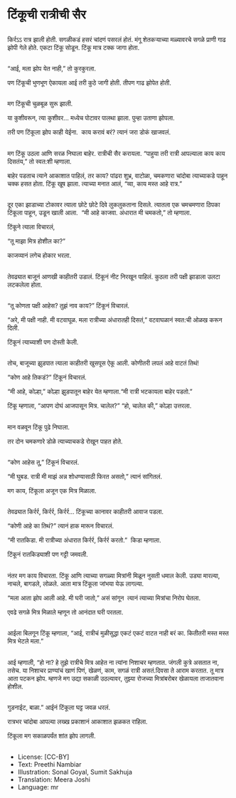 # टिंकूची रात्रीची सैर

##
किर्रऽऽ रात्र झाली होती. सगळीकडं हसरं चांदणं पसरलं होतं. मंगू शेतकर्‍याच्या मळ्यावरचे सगळे प्राणी गाढ झोपी गेले होते. एकटा टिंकू सोडून. टिंकू मात्र टक्क जागा होता. 

##
“आई, मला झोप येत नाही,” तो कुरकुरला.

पण टिंकूची भुणभूण ऐकायला आई तरी कुठे जागी होती. तीपण गाढ झोपेत होती.

##
मग टिंकूची चुळबूळ सुरू झाली.

या कुशीवरून, त्या कुशीवर... मध्येच पोटावर पालथा झाला. पुन्हा उताणा झोपला.

तरी पण टिंकूला झोप काही येईना.  काय करावं बरं? त्यानं जरा डोकं खाजवलं.

##
मग टिंकू उठला आणि सरळ निघाला बाहेर. रात्रीची सैर करायला. “पाहुया तरी रात्री आपल्याला काय काय दिसतंय,” तो स्वत:शी म्हणाला.

बाहेर पडताच त्याने आकाशात पाहिलं, तर काय? पांढरा शुभ्र, वाटोळा, चमकणारा चांदोबा त्याच्याकडे पाहून चक्क हसत होता. टिंकू खूष झाला. त्याच्या मनात आलं, “व्वा, काय मस्त आहे रात्र.”

##
दूर एका झाडाच्या टोकावर त्याला छोटे छोटे दिवे लुकलुकताना दिसले. त्यातला एक चमचमणारा ठिपका टिंकूला पाहून, उडून खाली आला.  “मी आहे काजवा. अंधारात मी चमकतो,” तो म्हणाला. 

टिंकूने त्याला विचारलं,

“तू माझा मित्र होशील का?” 

काजव्यानं लगेच होकार भरला. 

##
तेवढ्यात बाजूनं आणखी काहीतरी उडालं. टिंकूनं नीट निरखून पाहिलं. कुठला तरी पक्षी झाडाला उलटा लटकलेला होता. 

##
“तू कोणता पक्षी आहेस? तुझं नाव काय?” टिंकूनं विचारलं. 

“अरे, मी पक्षी नाही. मी वटवाघूळ. मला रात्रीच्या अंधारातही दिसतं,” वटवाघळानं स्वत:ची ओळख करून दिली.

टिंकूनं त्याच्याशी पण दोस्ती केली. 

##
तोच, बाजूच्या झुडपात त्याला काहीतरी खुसपूस ऐकू आली. कोणीतरी लपलं आहे वाटतं तिथं!

“कोण आहे तिकडं?” टिंकूनं विचारलं.

“मी आहे, कोल्हा,” कोल्हा झुडपातून बाहेर येत म्हणाला.“मी रात्री भटकायला बाहेर पडतो.”

टिंकू म्हणाला, “आपण दोघं आजपासून मित्र. चालेल?” “हो, चालेल की,” कोल्हा उत्तरला. 

##
मान वळवून टिंकू पुढे निघाला.

तर दोन चमकणारे डोळे त्याच्याचकडे रोखून पाहत होते. 

##
“कोण आहेस तू,” टिंकूनं विचारलं. 

“मी घुबड. रात्री मी माझं अन्न शोधण्यासाठी फिरत असतो,” त्यानं सांगितलं. 

मग काय, टिंकूला अजून एक मित्र मिळाला. 

##
तेवढ्यात किर्रर्र, किर्रर्र, किर्रर्र... टिंकूच्या कानावर काहीतरी आवाज पडला. 

“कोणी आहे का तिथं?” त्यानं हाक मारून विचारलं. 

“मी रातकिडा. मी रात्रीच्या अंधारात किर्रर्र, किर्रर्र करतो.”  किडा म्हणाला.

टिंकूनं रातकिड्याशी पण गट्टी जमवली. 

##
नंतर मग काय विचारता. टिंकू आणि त्याच्या सगळ्या मित्रांनी मिळून नुसती धमाल केली. उड्या मारल्या, नाचले, बागडले, लोळले. आता मात्र टिंकूला जांभया येऊ लागल्या.

“मला आता झोप आली आहे. मी घरी जातो,” असं सांगून  त्यानं त्याच्या मित्रांचा निरोप घेतला.

एवढे सगळे मित्र मिळाले म्हणून तो आनंदात घरी परतला.

##
आईला बिलगून टिंकू  म्हणाला, “आई, रात्रीचं मुळीसुद्धा एकटं एकटं वाटत नाही बरं का. कितीतरी मस्त मस्त मित्र भेटले मला.” 

##
आई म्हणाली, “हो ना? हे तुझे रात्रीचे मित्र आहेत ना त्यांना निशाचर म्हणतात. जंगली कुत्रे असतात ना, तसेच. या निशाचर प्राण्यांचं खाणं पिणं, खेळणं, काम, सगळं रात्री असतं.दिवसा ते आराम करतात. तू मात्र आता पटकन झोप. म्हणजे मग उद्या सकाळी उठल्यावर, तुझ्या रोजच्या मित्रांबरोबर खेळायला ताजातवाना होशील.

##
गुडनाईट, बाळा.” आईनं टिंकूला घट्ट जवळ धरलं. 

रात्रभर चांदोबा आपल्या लख्ख प्रकाशानं आकाशात झळकत राहिला. 

टिंकूला मग सकाळपर्यंत शांत झोप लागली. 

##
* License: [CC-BY]
* Text: Preethi Nambiar
* Illustration: Sonal Goyal, Sumit Sakhuja
* Translation: Meera Joshi
* Language: mr
